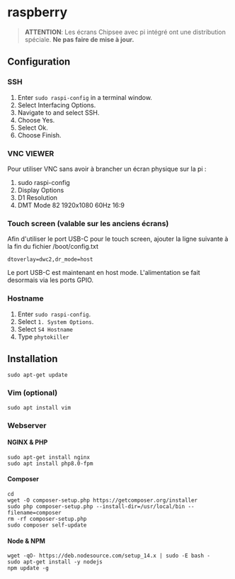 # raspberry

> **ATTENTION**: Les écrans Chipsee avec pi intégré ont une distribution spéciale. **Ne pas faire de mise à jour.**

## Configuration

### SSH

1. Enter `sudo raspi-config` in a terminal window.
2. Select Interfacing Options.
3. Navigate to and select SSH.
4. Choose Yes.
5. Select Ok.
6. Choose Finish.

### VNC VIEWER

Pour utiliser VNC sans avoir à brancher un écran physique sur la pi :
1. sudo raspi-config
2. Display Options
3. D1 Resolution
5. DMT Mode 82 1920x1080 60Hz 16:9

### Touch screen (valable sur les anciens écrans)

Afin d'utiliser le port USB-C pour le touch screen, ajouter la ligne suivante à la fin du fichier /boot/config.txt

    dtoverlay=dwc2,dr_mode=host
    
Le port USB-C est maintenant en host mode. L'alimentation se fait desormais via les ports GPIO.

### Hostname

1. Enter `sudo raspi-config`.
2. Select `1. System Options`.
3. Select `S4 Hostname`
4. Type `phytokiller`

## Installation

```
sudo apt-get update
```

### Vim (optional)

```
sudo apt install vim
```

### Webserver

#### NGINX & PHP
```
sudo apt-get install nginx
sudo apt install php8.0-fpm
```

#### Composer

    cd
    wget -O composer-setup.php https://getcomposer.org/installer
    sudo php composer-setup.php --install-dir=/usr/local/bin --filename=composer
    rm -rf composer-setup.php
    sudo composer self-update
    
#### Node & NPM

    wget -qO- https://deb.nodesource.com/setup_14.x | sudo -E bash -
    sudo apt-get install -y nodejs
    npm update -g
